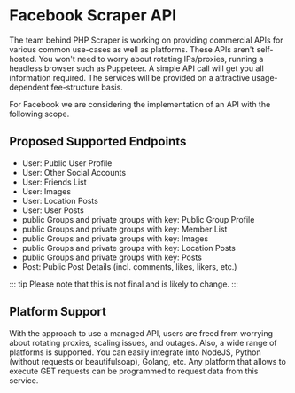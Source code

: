 # Facebook Scraper API

The team behind PHP Scraper is working on providing commercial APIs for various common use-cases as well as platforms. These APIs aren't self-hosted. You won't need to worry about rotating IPs/proxies, running a headless browser such as Puppeteer. A simple API call will get you all information required. The services will be provided on a attractive usage-dependent fee-structure basis.

For Facebook we are considering the implementation of an API with the following scope.

## Proposed Supported Endpoints

- User: Public User Profile
- User: Other Social Accounts
- User: Friends List
- User: Images
- User: Location Posts
- User: User Posts
- public Groups and private groups with key: Public Group Profile
- public Groups and private groups with key: Member List
- public Groups and private groups with key: Images
- public Groups and private groups with key: Location Posts
- public Groups and private groups with key: Posts
- Post: Public Post Details (incl. comments, likes, likers, etc.)

::: tip
Please note that this is not final and is likely to change.
:::

## Platform Support

With the approach to use a managed API, users are freed from worrying about rotating proxies, scaling issues, and outages. Also, a wide range of platforms is supported. You can easily integrate into NodeJS, Python (without requests or beautifulsoap), Golang, etc. Any platform that allows to execute GET requests can be programmed to request data from this service.
